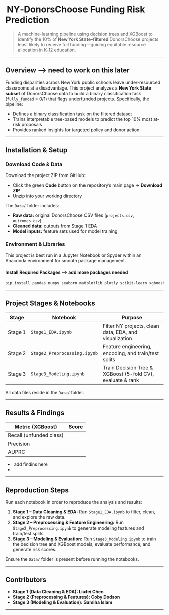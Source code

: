 #  NY‑DonorsChoose Funding Risk Prediction

> A machine-learning pipeline using decision trees and XGBoost to identify the 10% of **New York State–filtered** DonorsChoose projects least likely to receive full funding—guiding equitable resource allocation in K‑12 education.

---

## Overview --> need to work on this later

Funding disparities across New York public schools leave under-resourced classrooms at a disadvantage. This project analyzes a **New York State subset** of DonorsChoose data to build a binary classification task (`fully_funded` = 0/1) that flags underfunded projects. Specifically, the pipeline:

- Defines a binary classification task on the filtered dataset
- Trains interpretable tree-based models to predict the top 10% most at-risk proposals
- Provides ranked insights for targeted policy and donor action

---

## Installation & Setup

### Download Code & Data

Download the project ZIP from GitHub:

- Click the green **Code** button on the repository’s main page → **Download ZIP**
- Unzip into your working directory

The `Data/` folder includes:

- **Raw data:** original DonorsChoose CSV files (`projects.csv`, `outcomes.csv`)
- **Cleaned data:** outputs from Stage 1 EDA
- **Model inputs:** feature sets used for model training

### Environment & Libraries

This project is best run in a Jupyter Notebook or Spyder within an Anaconda environment for smooth package management.

#### Install Required Packages —> add more packages needed

```bash
pip install pandas numpy seaborn matplotlib plotly scikit-learn xgboost
```

---

## &#x20;Project Stages & Notebooks

| Stage   | Notebook                     | Purpose                                                    |
| ------- | ---------------------------- | ---------------------------------------------------------- |
| Stage 1 | `Stage1_EDA.ipynb`           | Filter NY projects, clean data, EDA, and visualization     |
| Stage 2 | `Stage2_Preprocessing.ipynb` | Feature engineering, encoding, and train/test splits       |
| Stage 3 | `Stage3_Modeling.ipynb`      | Train Decision Tree & XGBoost (5-fold CV), evaluate & rank |

All data files reside in the `Data/` folder.

---

## Results & Findings

| Metric (XGBoost)        | Score |
| ----------------------- | ----- |
| Recall (unfunded class) |       |
| Precision               |       |
| AUPRC                   |       |

-  add findins here 
-

---

## &#x20;Reproduction Steps

Run each notebook in order to reproduce the analysis and results:

1. **Stage 1 – Data Cleaning & EDA:** Run `Stage1_EDA.ipynb` to filter, clean, and explore the raw data.
2. **Stage 2 – Preprocessing & Feature Engineering:** Run `Stage2_Preprocessing.ipynb` to generate modeling features and train/test splits.
3. **Stage 3 – Modeling & Evaluation:** Run `Stage3_Modeling.ipynb` to train the decision tree and XGBoost models, evaluate performance, and generate risk scores.

Ensure the `Data/` folder is present before running the notebooks.

---

## Contributors

- **Stage 1 (Data Cleaning & EDA): Liufei Chen**
- **Stage 2 (Preprocessing & Features): Coby Dodson**
- **Stage 3 (Modeling & Evaluation): Samiha Islam**

---




